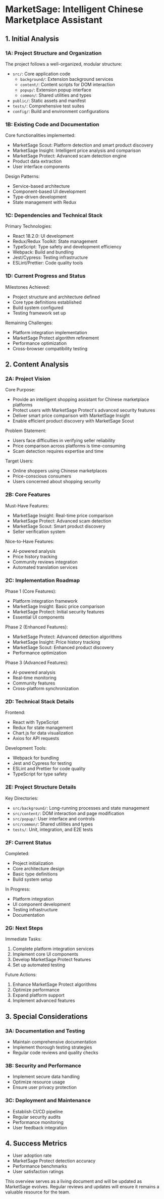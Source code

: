 # MarketSage: Intelligent Chinese Marketplace Assistant

## 1. Initial Analysis

### 1A: Project Structure and Organization
The project follows a well-organized, modular structure:
- `src/`: Core application code
  - `background/`: Extension background services
  - `content/`: Content scripts for DOM interaction
  - `popup/`: Extension popup interface
  - `common/`: Shared utilities and types
- `public/`: Static assets and manifest
- `tests/`: Comprehensive test suites
- `config/`: Build and environment configurations

### 1B: Existing Code and Documentation
Core functionalities implemented:
- MarketSage Scout: Platform detection and smart product discovery
- MarketSage Insight: Intelligent price analysis and comparison
- MarketSage Protect: Advanced scam detection engine
- Product data extraction
- User interface components

Design Patterns:
- Service-based architecture
- Component-based UI development
- Type-driven development
- State management with Redux

### 1C: Dependencies and Technical Stack
Primary Technologies:
- React 18.2.0: UI development
- Redux/Redux Toolkit: State management
- TypeScript: Type safety and development efficiency
- Webpack: Build and bundling
- Jest/Cypress: Testing infrastructure
- ESLint/Prettier: Code quality tools

### 1D: Current Progress and Status
Milestones Achieved:
- Project structure and architecture defined
- Core type definitions established
- Build system configured
- Testing framework set up

Remaining Challenges:
- Platform integration implementation
- MarketSage Protect algorithm refinement
- Performance optimization
- Cross-browser compatibility testing

## 2. Content Analysis

### 2A: Project Vision
Core Purpose:
- Provide an intelligent shopping assistant for Chinese marketplace platforms
- Protect users with MarketSage Protect's advanced security features
- Deliver smart price comparison with MarketSage Insight
- Enable efficient product discovery with MarketSage Scout

Problem Statement:
- Users face difficulties in verifying seller reliability
- Price comparison across platforms is time-consuming
- Scam detection requires expertise and time

Target Users:
- Online shoppers using Chinese marketplaces
- Price-conscious consumers
- Users concerned about shopping security

### 2B: Core Features
Must-Have Features:
- MarketSage Insight: Real-time price comparison
- MarketSage Protect: Advanced scam detection
- MarketSage Scout: Smart product discovery
- Seller verification system

Nice-to-Have Features:
- AI-powered analysis
- Price history tracking
- Community reviews integration
- Automated translation services

### 2C: Implementation Roadmap
Phase 1 (Core Features):
- Platform integration framework
- MarketSage Insight: Basic price comparison
- MarketSage Protect: Initial security features
- Essential UI components

Phase 2 (Enhanced Features):
- MarketSage Protect: Advanced detection algorithms
- MarketSage Insight: Price history tracking
- MarketSage Scout: Enhanced product discovery
- Performance optimization

Phase 3 (Advanced Features):
- AI-powered analysis
- Real-time monitoring
- Community features
- Cross-platform synchronization

### 2D: Technical Stack Details
Frontend:
- React with TypeScript
- Redux for state management
- Chart.js for data visualization
- Axios for API requests

Development Tools:
- Webpack for bundling
- Jest and Cypress for testing
- ESLint and Prettier for code quality
- TypeScript for type safety

### 2E: Project Structure Details
Key Directories:
- `src/background/`: Long-running processes and state management
- `src/content/`: DOM interaction and page modification
- `src/popup/`: User interface and controls
- `src/common/`: Shared utilities and types
- `tests/`: Unit, integration, and E2E tests

### 2F: Current Status
Completed:
- Project initialization
- Core architecture design
- Basic type definitions
- Build system setup

In Progress:
- Platform integration
- UI component development
- Testing infrastructure
- Documentation

### 2G: Next Steps
Immediate Tasks:
1. Complete platform integration services
2. Implement core UI components
3. Develop MarketSage Protect features
4. Set up automated testing

Future Actions:
1. Enhance MarketSage Protect algorithms
2. Optimize performance
3. Expand platform support
4. Implement advanced features

## 3. Special Considerations

### 3A: Documentation and Testing
- Maintain comprehensive documentation
- Implement thorough testing strategies
- Regular code reviews and quality checks

### 3B: Security and Performance
- Implement secure data handling
- Optimize resource usage
- Ensure user privacy protection

### 3C: Deployment and Maintenance
- Establish CI/CD pipeline
- Regular security audits
- Performance monitoring
- User feedback integration

## 4. Success Metrics
- User adoption rate
- MarketSage Protect detection accuracy
- Performance benchmarks
- User satisfaction ratings

This overview serves as a living document and will be updated as MarketSage evolves. Regular reviews and updates will ensure it remains a valuable resource for the team.
